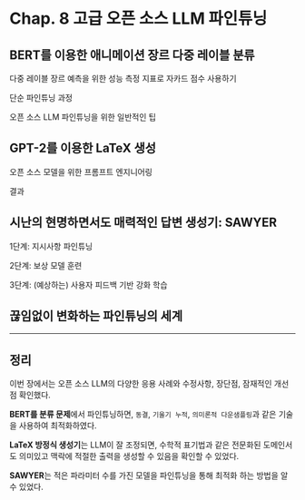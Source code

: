 # Chap. 8 고급 오픈 소스 LLM 파인튜닝

## BERT를 이용한 애니메이션 장르 다중 레이블 분류

다중 레이블 장르 예측을 위한 성능 측정 지표로 자카드 점수 사용하기

단순 파인튜닝 과정

오픈 소스 LLM 파인튜닝을 위한 일반적인 팁

## GPT-2를 이용한 LaTeX 생성

오픈 소스 모델을 위한 프롬프트 엔지니어링

결과

## 시난의 현명하면서도 매력적인 답변 생성기: SAWYER

1단계: 지시사항 파인튜닝

2단계: 보상 모델 훈련

3단계: (예상하는) 사용자 피드백 기반 강화 학습

## 끊임없이 변화하는 파인튜닝의 세계

---

## 정리

이번 장에서는 오픈 소스 LLM의 다양한 응용 사례와 수정사항, 장단점, 잠재적인 개선점 확인했다.

**BERT를 분류 문제**에서 파인튜닝하면, `동결`, `기울기 누적`, `의미론적 다운샘플링`과 같은 기술을 사용하여 최적화하였다.

**LaTeX 방정식 생성기**는 LLM이 잘 조정되면, 수학적 표기법과 같은 전문화된 도메인서도 의미있고 맥락에 적절한 출력을 생성할 수 있음을 확인할 수 있었다.

**SAWYER**는 적은 파라미터 수를 가진 모델을 파인튜닝을 통해 최적화 하는 방법을 알 수 있었다.